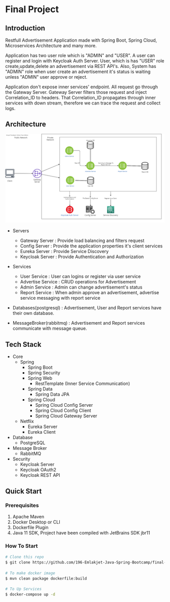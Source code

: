 # Final Project
## Introduction
Restfull Advertisement Application made with Spring Boot, Spring Cloud, Microservices Architecture and many more.

Application has two user role which is "ADMIN" and "USER". A user can register and login with Keycloak Auth Server.
User, which is has "USER" role create,update,delete an advertisement via REST API's.
Also, System has "ADMIN" role when user create an advertisement it's status is waiting unless "ADMIN" user approve or reject.

Application don't expose inner services' endpoint. All request go through the Gateway Server.
Gateway Server filters those request and inject Correlation_ID to headers. That Correlation_ID propagates 
through inner services with down stream, therefore we can trace the request and collect logs.

## Architecture
![](Microservice_Diagram.png)

* Servers
  * Gateway Server : Provide load balancing and filters request
  * Config Server : Provide the application properties it's client services
  * Eureka Server : Provide Service Discovery
  * Keycloak Server : Provide Authentication and Authorization

* Services
  * User Service : User can logins or register via user service
  * Advertise Service : CRUD operations for Advertisement
  * Admin Service : Admin can change advertisement's status
  * Report Service : When admin approve an advertisement, advertise service messaging with report service

* Databases(postgresql) : Advertisement, User and Report services have their own database.
* MessageBroker(rabbitmq) : Advertisement and Report services communicate with message queue.

## Tech Stack
* Core
  * Spring
    * Spring Boot
    * Spring Security
    * Spring Web
      * RestTemplate (Inner Service Communication) 
    * Spring Data
      * Spring Data JPA
    * Spring Cloud
      * Spring Cloud Config Server
      * Spring Cloud Config Client
      * Spring Cloud Gateway Server
  * Netflix
    * Eureka Server
    * Eureka Client
* Database
  * PostgreSQL
* Message Broker
  * RabbitMQ
* Security
  * Keycloak Server
  * Keycloak OAuth2
  * Keycloak REST API

## Quick Start

### Prerequisites
1. Apache Maven
2. Docker Desktop or CLI
3. Dockerfile Plugin 
4. Java 11 SDK, Project have been compiled with JetBrains SDK jbr11

### How To Start
```bash
# Clone this repo
$ git clone https://github.com/196-Emlakjet-Java-Spring-Bootcamp/final-project-fatihbuyukguclu.git

# To make docker image
$ mvn clean package dockerfile:build

# To Up Services
$ docker-compose up -d
```

